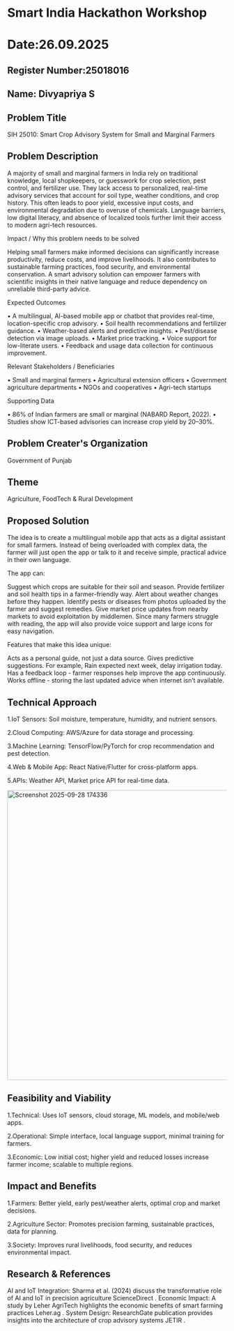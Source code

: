 # Smart India Hackathon Workshop
# Date:26.09.2025
## Register Number:25018016
## Name: Divyapriya S
## Problem Title
SIH 25010: Smart Crop Advisory System for Small and Marginal Farmers
## Problem Description
A majority of small and marginal farmers in India rely on traditional knowledge, local shopkeepers, or guesswork for crop selection, pest control, and fertilizer use. They lack access to personalized, real-time advisory services that account for soil type, weather conditions, and crop history. This often leads to poor yield, excessive input costs, and environmental degradation due to overuse of chemicals. Language barriers, low digital literacy, and absence of localized tools further limit their access to modern agri-tech resources.

Impact / Why this problem needs to be solved

Helping small farmers make informed decisions can significantly increase productivity, reduce costs, and improve livelihoods. It also contributes to sustainable farming practices, food security, and environmental conservation. A smart advisory solution can empower farmers with scientific insights in their native language and reduce dependency on unreliable third-party advice.

Expected Outcomes

• A multilingual, AI-based mobile app or chatbot that provides real-time, location-specific crop advisory.
• Soil health recommendations and fertilizer guidance.
• Weather-based alerts and predictive insights.
• Pest/disease detection via image uploads.
• Market price tracking.
• Voice support for low-literate users.
• Feedback and usage data collection for continuous improvement.

Relevant Stakeholders / Beneficiaries

• Small and marginal farmers
• Agricultural extension officers
• Government agriculture departments
• NGOs and cooperatives
• Agri-tech startups

Supporting Data

• 86% of Indian farmers are small or marginal (NABARD Report, 2022).
• Studies show ICT-based advisories can increase crop yield by 20–30%.

## Problem Creater's Organization
Government of Punjab

## Theme
Agriculture, FoodTech & Rural Development

## Proposed Solution

The idea is to create a multilingual mobile app that acts as a digital assistant for small farmers. Instead of being overloaded with complex data, the farmer will just open the app or talk to it and receive simple, practical advice in their own language.

The app can:

Suggest which crops are suitable for their soil and season.
Provide fertilizer and soil health tips in a farmer-friendly way.
Alert about weather changes before they happen.
Identify pests or diseases from photos uploaded by the farmer and suggest remedies.
Give market price updates from nearby markets to avoid exploitation by middlemen.
Since many farmers struggle with reading, the app will also provide voice support and large icons for easy navigation.

Features that make this idea unique:

Acts as a personal guide, not just a data source.
Gives predictive suggestions. For example, Rain expected next week, delay irrigation today.
Has a feedback loop - farmer responses help improve the app continuously.
Works offline - storing the last updated advice when internet isn’t available.

## Technical Approach
 1.IoT Sensors: Soil moisture, temperature, humidity, and nutrient sensors.

 2.Cloud Computing: AWS/Azure for data storage and processing.

 3.Machine Learning: TensorFlow/PyTorch for crop recommendation and pest detection.

 4.Web & Mobile App: React Native/Flutter for cross-platform apps.

 5.APIs: Weather API, Market price API for real-time data.

 <img width="817" height="666" alt="Screenshot 2025-09-28 174336" src="https://github.com/user-attachments/assets/57a77113-b1f3-41a4-9c9d-adeb1d94676a" />


## Feasibility and Viability
 1.Technical: Uses IoT sensors, cloud storage, ML models, and mobile/web apps.

 2.Operational: Simple interface, local language support, minimal training for farmers.

 3.Economic: Low initial cost; higher yield and reduced losses increase farmer income; scalable to multiple regions.

## Impact and Benefits
 1.Farmers: Better yield, early pest/weather alerts, optimal crop and market decisions.

 2.Agriculture Sector: Promotes precision farming, sustainable practices, data for planning.

 3.Society: Improves rural livelihoods, food security, and reduces environmental impact.
 
## Research & References
AI and IoT Integration: Sharma et al. (2024) discuss the transformative role of AI and IoT in precision agriculture 
ScienceDirect
.
Economic Impact: A study by Leher AgriTech highlights the economic benefits of smart farming practices 
Leher.ag
.
System Design: ResearchGate publication provides insights into the architecture of crop advisory systems 
JETIR
.
